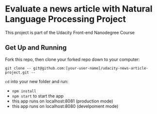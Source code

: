 # Evaluate a news article with Natural Language Processing Project

This project is part of the Udacity Front-end Nanodegree Course
 

## Get Up and Running

Fork this repo, then clone your forked repo down to your computer:

```
git clone -- git@github.com:[your-user-name]/udacity-news-article-project.git --
```

`cd` into your new folder and run:
- ```npm install```
- ```npm start``` to start the app
- this app runs on localhost:8081 (production mode)
- this app runs on localhost:8080 (develpoment mode)

